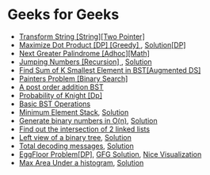 # Geeks for Geeks


* [Transform String [String][Two Pointer] ](https://practice.geeksforgeeks.org/problems/transform-string/0)
* [Maximize Dot Product [DP] [Greedy] ](https://practice.geeksforgeeks.org/problems/maximize-dot-product/0/) , [Solution[DP]](../Solutions/Maximize%20Dot%20Product.cpp)
* [Next Greater Palindrome [Adhoc][Math] ](https://www.geeksforgeeks.org/given-a-number-find-next-smallest-palindrome-larger-than-this-number/)
* [Jumping Numbers [Recursion] ](https://practice.geeksforgeeks.org/problems/jumping-numbers/0) , [Solution](../Solutions/JumpingNumbers.cpp)
* [Find Sum of K Smallest Element in BST[Augmented DS]](https://www.geeksforgeeks.org/sum-k-smallest-elements-bst/)
* [Painters Problem [Binary Search]](https://practice.geeksforgeeks.org/problems/allocate-minimum-number-of-pages/0)
* [A post order addition BST ](https://practice.geeksforgeeks.org/problems/add-all-greater-values-to-every-node-in-a-bst/1/)
* [Probability of Knight [Dp] ](https://practice.geeksforgeeks.org/problems/probability-of-knight/0)
* [Basic BST Operations](../Solutions/BasicBST.cpp)
* [Minimum Element Stack](https://practice.geeksforgeeks.org/problems/get-minimum-element-from-stack/1), [Solution](../Solutions/minElementStack.cpp)
* [Generate binary numbers in O(n)](https://practice.geeksforgeeks.org/problems/generate-binary-numbers/0), [Solution](../Solutions/generatebinQueue.cpp)
* [Find out the intersection of 2 linked lists](https://practice.geeksforgeeks.org/problems/intersection-point-in-y-shapped-linked-lists/1)
* [Left view of a binary tree](https://practice.geeksforgeeks.org/problems/left-view-of-binary-tree/1), [Solution](../Solutions/leftview.cpp)
* [Total decoding messages](https://practice.geeksforgeeks.org/problems/total-decoding-messages/0), [Solution](../Solutions/totaldecoding.cpp)
* [EggFloor Problem[DP]](https://practice.geeksforgeeks.org/problems/egg-dropping-puzzle/0), [GFG Solution](https://www.geeksforgeeks.org/egg-dropping-puzzle-dp-11/#:~:text=The%20solution%20is%20to%20try,be%20part%20of%20the%20solution.), [Nice Visualization](https://www.youtube.com/watch?v=KVfxgpI3Tv0)
* [Max Area Under a histogram](https://practice.geeksforgeeks.org/problems/maximum-rectangular-area-in-a-histogram/0), [Solution](https://github.com/Soumalya1857/Dump/blob/master/GFG/areaInhostogram.cpp)
